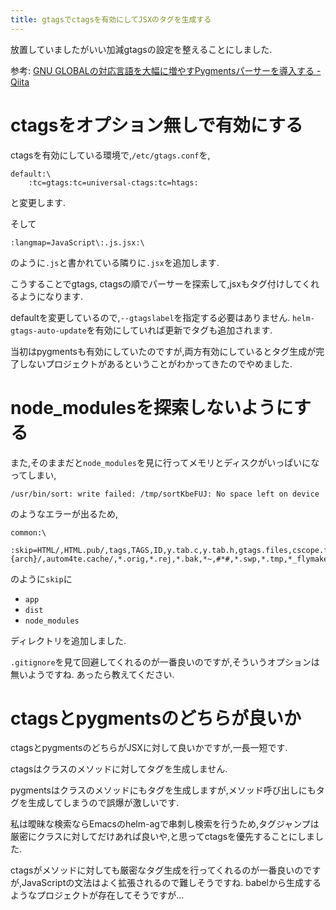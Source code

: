 ```yaml
---
title: gtagsでctagsを有効にしてJSXのタグを生成する
---
```


放置していましたがいい加減gtagsの設定を整えることにしました.

参考: [GNU GLOBALの対応言語を大幅に増やすPygmentsパーサーを導入する - Qiita](https://qiita.com/yoshizow/items/9cc0236ac0249e0638ff)

# ctagsをオプション無しで有効にする

ctagsを有効にしている環境で,`/etc/gtags.conf`を,

~~~
default:\
	:tc=gtags:tc=universal-ctags:tc=htags:
~~~

と変更します.

そして

~~~
:langmap=JavaScript\:.js.jsx:\
~~~

のように`.js`と書かれている隣りに`.jsx`を追加します.

こうすることでgtags, ctagsの順でパーサーを探索して,jsxもタグ付けしてくれるようになります.

defaultを変更しているので,`--gtagslabel`を指定する必要はありません.
`helm-gtags-auto-update`を有効にしていれば更新でタグも追加されます.

当初はpygmentsも有効にしていたのですが,両方有効にしているとタグ生成が完了しないプロジェクトがあるということがわかってきたのでやめました.

# node_modulesを探索しないようにする

また,そのままだと`node_modules`を見に行ってメモリとディスクがいっぱいになってしまい,

~~~text
/usr/bin/sort: write failed: /tmp/sortKbeFUJ: No space left on device
~~~

のようなエラーが出るため,

~~~
common:\
	:skip=HTML/,HTML.pub/,tags,TAGS,ID,y.tab.c,y.tab.h,gtags.files,cscope.files,cscope.out,cscope.po.out,cscope.in.out,SCCS/,RCS/,CVS/,CVSROOT/,{arch}/,autom4te.cache/,*.orig,*.rej,*.bak,*~,#*#,*.swp,*.tmp,*_flymake.*,*_flymake,*.o,*.a,*.so,*.lo,*.zip,*.gz,*.bz2,*.xz,*.lzh,*.Z,*.tgz,*.min.js,*min.css,app/,dist/,node_modules/:
~~~

のように`skip`に

* `app`
* `dist`
* `node_modules`

ディレクトリを追加しました.

`.gitignore`を見て回避してくれるのが一番良いのですが,そういうオプションは無いようですね.
あったら教えてください.

# ctagsとpygmentsのどちらが良いか

ctagsとpygmentsのどちらがJSXに対して良いかですが,一長一短です.

ctagsはクラスのメソッドに対してタグを生成しません.

pygmentsはクラスのメソッドにもタグを生成しますが,メソッド呼び出しにもタグを生成してしまうので誤爆が激しいです.

私は曖昧な検索ならEmacsのhelm-agで串刺し検索を行うため,タグジャンプは厳密にクラスに対してだけあれば良いや,と思ってctagsを優先することにしました.

ctagsがメソッドに対しても厳密なタグ生成を行ってくれるのが一番良いのですが,JavaScriptの文法はよく拡張されるので難しそうですね.
babelから生成するようなプロジェクトが存在してそうですが…
